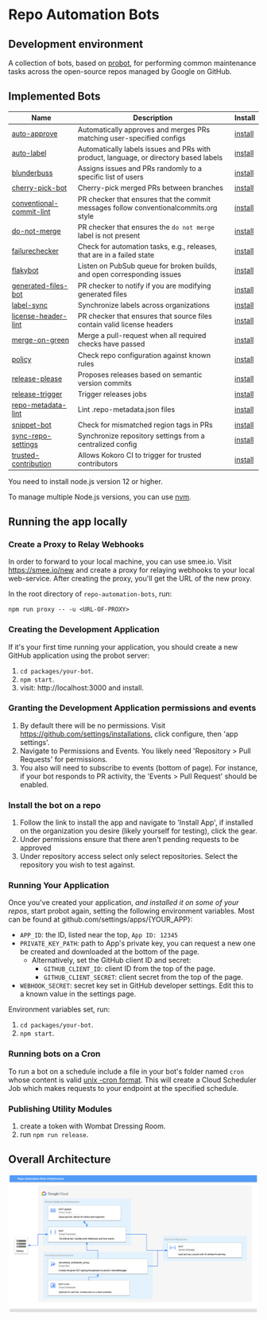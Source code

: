# Repo Automation Bots
## Development environment
A collection of bots, based on [probot](https://github.com/probot/probot), for
performing common maintenance tasks across the open-source repos managed
by Google on GitHub.

## Implemented Bots

| Name | Description | Install |
| ---- | ----------- | ------- |
| [auto-approve] | Automatically approves and merges PRs matching user-specified configs | [install][auto-approve-app] |
| [auto-label] | Automatically labels issues and PRs with product, language, or directory based labels | [install][auto-label-app] |
| [blunderbuss] | Assigns issues and PRs randomly to a specific list of users | [install][blunderbuss-app] |
| [cherry-pick-bot] | Cherry-pick merged PRs between branches | [install][cherry-pick-bot-app] |
| [conventional-commit-lint] | PR checker that ensures that the commit messages follow conventionalcommits.org style | [install][conventional-commit-lint-app] |
| [do-not-merge] | PR checker that ensures the `do not merge` label is not present | [install][do-not-merge-app]
| [failurechecker] | Check for automation tasks, e.g., releases, that are in a failed state | [install][failurechecker-app] |
| [flakybot] | Listen on PubSub queue for broken builds, and open corresponding issues | [install][flakybot-app] |
| [generated-files-bot] | PR checker to notify if you are modifying generated files | [install][generated-files-bot-app]
| [label-sync] | Synchronize labels across organizations | [install][label-sync-app] |
| [license-header-lint] | PR checker that ensures that source files contain valid license headers | [install][license-header-lint-app] |
| [merge-on-green] | Merge a pull-request when all required checks have passed | [install][merge-on-green-app] |
| [policy] | Check repo configuration against known rules | [install][policy-app] |
| [release-please] | Proposes releases based on semantic version commits | [install][release-please-app] |
| [release-trigger] | Trigger releases jobs | [install][release-trigger-app] |
| [repo-metadata-lint] | Lint .repo-metadata.json files | [install][repo-metadata-lint-app] |
| [snippet-bot] | Check for mismatched region tags in PRs | [install][snippet-bot-app] |
| [sync-repo-settings] | Synchronize repository settings from a centralized config | [install][sync-repo-settings-app] |
| [trusted-contribution] | Allows Kokoro CI to trigger for trusted contributors | [install][trusted-contribution-app] |



You need to install node.js version 12 or higher.

To manage multiple Node.js versions, you can use
[nvm](https://github.com/nvm-sh/nvm).

## Running the app locally

### Create a Proxy to Relay Webhooks

In order to forward to your local machine, you can use smee.io. Visit
https://smee.io/new and create a proxy for relaying webhooks to your
local web-service. After creating the proxy, you'll get the URL of the
new proxy.

In the root directory of `repo-automation-bots`, run:

```
npm run proxy -- -u <URL-OF-PROXY>
```

### Creating the Development Application

If it's your first time running your application, you should create a new
GitHub application using the probot server:

1. `cd packages/your-bot`.
1. `npm start`.
1. visit:  http://localhost:3000 and install.

### Granting the Development Application permissions and events

1. By default there will be no permissions. Visit
   https://github.com/settings/installations, click configure, then 'app settings'.
1. Navigate to Permissions and Events. You likely need 'Repository > Pull Requests'
   for permissions.
1. You also will need to subscribe to events (bottom of page). For
   instance, if your bot responds to PR activity, the 'Events > Pull Request' should
   be enabled.


### Install the bot on a repo

1. Follow the link to install the app and navigate to 'Install App',
   if installed on the organization you desire (likely yourself for testing),
click the gear.
1. Under permissions ensure that there aren't pending requests to be approved
1. Under repository access select only select repositories. Select the
   repository you wish to test against.


### Running Your Application

Once you've created your application, _and installed it on some of your repos_,
start probot again, setting the following environment variables. Most can be found
at github.com/settings/apps/{YOUR_APP}:

* `APP_ID`: the ID, listed near the top, `App ID: 12345`
* `PRIVATE_KEY_PATH`: path to App's private key, you can request a new one be
   created and downloaded at the bottom of the page.
   * Alternatively, set the GitHub client ID and secret:
     * `GITHUB_CLIENT_ID`: client ID from the top of the page.
     * `GITHUB_CLIENT_SECRET`: client secret from the top of the page.
* `WEBHOOK_SECRET`: secret key set in GitHub developer settings. Edit this to a known value in the settings page.

Environment variables set, run:

1. `cd packages/your-bot`.
1. `npm start`.

### Running bots on a Cron

To run a bot on a schedule include a file in your bot's folder named `cron` whose
content is valid [unix -cron format](http://man7.org/linux/man-pages/man5/crontab.5.html).
This will create a Cloud Scheduler Job which makes requests to your endpoint
at the specified schedule.

### Publishing Utility Modules

1. create a token with Wombat Dressing Room.
2. run `npm run release`.

## Overall Architecture

![High Level Architecture](./architecture.png)

[auto-approve]: https://github.com/googleapis/repo-automation-bots/tree/main/packages/auto-approve
[auto-approve-app]: https://github.com/apps/auto-approve-bot
[auto-label]: https://github.com/googleapis/repo-automation-bots/tree/main/packages/auto-label
[auto-label-app]: https://github.com/apps/product-auto-label
[blunderbuss]: https://github.com/googleapis/repo-automation-bots/tree/main/packages/blunderbuss
[blunderbuss-app]: https://github.com/apps/blunderbuss-gcf
[cherry-pick-bot]: https://github.com/googleapis/repo-automation-bots/tree/main/packages/cherry-pick-bot
[cherry-pick-bot-app]: https://github.com/apps/gcp-cherry-pick-bot
[conventional-commit-lint]: https://github.com/googleapis/repo-automation-bots/tree/main/packages/conventional-commit-lint
[conventional-commit-lint-app]: https://github.com/apps/conventional-commit-lint-gcf
[do-not-merge]: https://github.com/googleapis/repo-automation-bots/tree/main/packages/do-not-merge
[do-not-merge-app]: https://github.com/apps/do-not-merge-gcf
[generated-files-bot]: https://github.com/googleapis/repo-automation-bots/tree/main/packages/generated-files-bot
[generated-files-bot-app]: https://github.com/apps/generated-files-bot
[license-header-lint]:  https://github.com/googleapis/repo-automation-bots/tree/main/packages/header-checker-lint
[license-header-lint-app]: https://github.com/apps/license-header-lint-gcf
[policy]:  https://github.com/googleapis/repo-automation-bots/tree/main/packages/policy
[policy-app]: https://github.com/apps/google-cloud-policy-bot
[release-please]:  https://github.com/googleapis/repo-automation-bots/tree/main/packages/release-please
[release-please-app]: https://github.com/apps/release-please
[release-trigger]:  https://github.com/googleapis/repo-automation-bots/tree/main/packages/release-trigger
[release-trigger-app]: https://github.com/apps/release-trigger
[trusted-contribution]: https://github.com/googleapis/repo-automation-bots/tree/main/packages/trusted-contribution
[trusted-contribution-app]: https://github.com/apps/trusted-contributions-gcf
[failurechecker]: https://github.com/googleapis/repo-automation-bots/tree/main/packages/failurechecker
[failurechecker-app]: https://github.com/apps/failure-checker
[label-sync]: https://github.com/googleapis/repo-automation-bots/tree/main/packages/label-sync
[label-sync-app]: https://github.com/apps/google-cloud-label-sync
[flakybot]: https://github.com/googleapis/repo-automation-bots/tree/main/packages/flakybot
[flakybot-app]: https://github.com/apps/flaky-bot
[merge-on-green]: https://github.com/googleapis/repo-automation-bots/tree/main/packages/merge-on-green
[merge-on-green-app]: https://github.com/apps/gcf-merge-on-green
[snippet-bot]: https://github.com/googleapis/repo-automation-bots/tree/main/packages/snippet-bot
[snippet-bot-app]: https://github.com/apps/snippet-bot
[sync-repo-settings]: https://github.com/googleapis/repo-automation-bots/tree/main/packages/sync-repo-settings
[sync-repo-settings-app]: https://github.com/apps/sync-repo-settings
[Wombat Dressing Room]: https://opensource.googleblog.com/2020/01/wombat-dressing-room-npm-publication_10.html
[repo-metadata-lint]: https://github.com/googleapis/repo-automation-bots/tree/main/packages/repo-metadata-lint
[repo-metadata-lint-app]: https://github.com/apps/repo-metadata-lint
